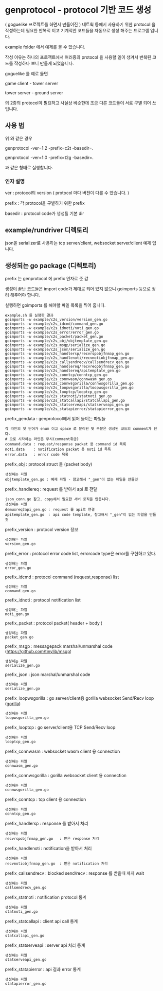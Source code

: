 # genprotocol - protocol 기반 코드 생성

( goguelike 프로젝트를 하면서 만들어진 )
네트웍 등에서 사용하기 위한 protocol 을 작성하는데 필요한 반복적 이고 기계적인 코드들을 자동으로 생성 해주는 프로그램 입니다. 

example folder 에서 예제를 볼 수 있습니다. 

작성 이유는 하나의 프로젝트에서 여러종의 protocol 을 사용할 일이 생겨서 
반복된 코드를 작성하다 보니 만들게 되었습니다. 

goguelike 를 예로 들면 

game client - tower server 

tower server - ground server 

의 2종의 protocol이 필요하고 사실상 비슷한데 조금 다른 코드들이 서로 구별 되어 쓰입니다. 


## 사용 법 
위 와 같은 경우 

genprotocol -ver=1.2 -prefix=c2t -basedir=. 

genprotocol -ver=1.0 -prefix=t2g -basedir=. 

과 같은 형태로 실행합니다. 

### 인자 설명 

ver : protocol의 version ( protocol 마다 버전이 다를 수 있습니다. )

prefix : 각 protocol을 구별하기 위한 prefix 

basedir : protocol code가 생성될 기본 dir

## example/rundriver 디렉토리 

json을 serializer로 사용하는 
tcp server/client, 
websocket server/client 
예제 입니다. 

## 생성되는 go package (디렉토리)

prefix 는 genprotocol 에 prefix 인자로 준 값 

생성이 끝난 코드들은 import code가 제대로 되어 있지 않으니 
goimports 등으로 정리 해주어야 합니다. 

실행하면 goimports 를 해야할 파일 목록을 찍어 줍니다. 
	
	example.sh 를 실행한 결과 
	goimports -w example/c2s_version/version_gen.go
	goimports -w example/c2s_idcmd/command_gen.go
	goimports -w example/c2s_idnoti/noti_gen.go
	goimports -w example/c2s_error/error_gen.go
	goimports -w example/c2s_packet/packet_gen.go
	goimports -w example/c2s_obj/objtemplate_gen.go
	goimports -w example/c2s_msgp/serialize_gen.go
	goimports -w example/c2s_json/serialize_gen.go
	goimports -w example/c2s_handlersp/recvrspobjfnmap_gen.go
	goimports -w example/c2s_handlenoti/recvnotiobjfnmap_gen.go
	goimports -w example/c2s_callsendrecv/callsendrecv_gen.go
	goimports -w example/c2s_handlereq/recvreqobjfnmap_gen.go
	goimports -w example/c2s_handlereq/apitemplate_gen.go
	goimports -w example/c2s_conntcp/conntcp_gen.go
	goimports -w example/c2s_connwasm/connwasm_gen.go
	goimports -w example/c2s_connwsgorilla/connwsgorilla_gen.go
	goimports -w example/c2s_loopwsgorilla/loopwsgorilla_gen.go
	goimports -w example/c2s_looptcp/looptcp_gen.go
	goimports -w example/c2s_statnoti/statnoti_gen.go
	goimports -w example/c2s_statcallapi/statcallapi_gen.go
	goimports -w example/c2s_statserveapi/statserveapi_gen.go
	goimports -w example/c2s_statapierror/statapierror_gen.go

prefix_gendata : genprotocol에서 읽어 들이는 파일들 

	각 라인의 첫 단어가 enum 이고 space 로 분리된 뒷 부분은 생성된 코드의 comment가 된다. 
	# 으로 시작하는 라인은 무시(comment취급)
	command.data : request/response packet 용 command id 목록 
	noti.data    : notification packet 용 noti id 목록 
	error.data   : error code 목록 


prefix_obj : protocol struct 들 (packet body)

	생성하는 파일 
	objtemplate_gen.go : 예제 파일 - 참고해서 "_gen"이 없는 파일을 만들것 

prefix_handlereq :  request 를 받아서 api 로 전달 

	json_conn.go 참고, copy해서 필요한 서버 로직을 만듭니다. 
	생성하는 파일 
	demuxreq2api_gen.go : request 를 api로 연결 
	apitemplate_gen.go  : api code template, 참고해서 "_gen"이 없는 파일을 만들것 

prefix_version : protocol version 정보 

	생성하는 파일 
	version_gen.go

prefix_error : protocol error code list, errorcode type은 error를 구현하고 있다.

	생성하는 파일 
	error_gen.go 

prefix_idcmd : protocol command (request,response) list 

	생성하는 파일 
	command_gen.go

prefix_idnoti : protocol notification list 

	생성하는 파일 
	noti_gen.go

prefix_packet : protocol packet( header + body )

	생성하는 파일 
	packet_gen.go

prefix_msgp : messagepack marshal/unmarshal code (https://github.com/tinylib/msgp)

	생성하는 파일 
	serialize_gen.go
 
prefix_json : json marshal/unmarshal code 

	생성하는 파일 
	serialize_gen.go


prefix_loopwsgorilla : go server/client용 gorilla websocket Send/Recv loop ([gorilla](http://www.gorillatoolkit.org/pkg/websocket)) 

	생성하는 파일 
	loopwsgorilla_gen.go

prefix_looptcp : go server/client용 TCP Send/Recv loop

	생성하는 파일 
	looptcp_gen.go

prefix_connwasm : websocket wasm client 용 connection

	생성하는 파일 
	connwasm_gen.go

prefix_connwsgorilla : gorilla websocket  client 용 connection 

	생성하는 파일 
	connwsgorilla_gen.go

prefix_conntcp : tcp client 용 connection 

	생성하는 파일 
	conntcp_gen.go

prefix_handlersp : response 를 받아서 처리 

	생성하는 파일 
	recvrspobjfnmap_gen.go   : 받은 response 처리 

prefix_handlenoti : notification을 받아서 처리 

	생성하는 파일 
	recvnotiobjfnmap_gen.go  : 받은 notification 처리 

prefix_callsendrecv : blocked send/recv : response 를 받을때 까지 wait

	생성하는 파일 
	callsendrecv_gen.go      

prefix_statnoti : notification protocol 통계 

	생성하는 파일 
	statnoti_gen.go	

prefix_statcallapi : client api call 통계 

	생성하는 파일 
	statcallapi_gen.go	

prefix_statserveapi : server api 처리 통계 

	생성하는 파일 
	statserveapi_gen.go	

prefix_statapierror : api 결과 error 통계 

	생성하는 파일 
	statapierror_gen.go	
